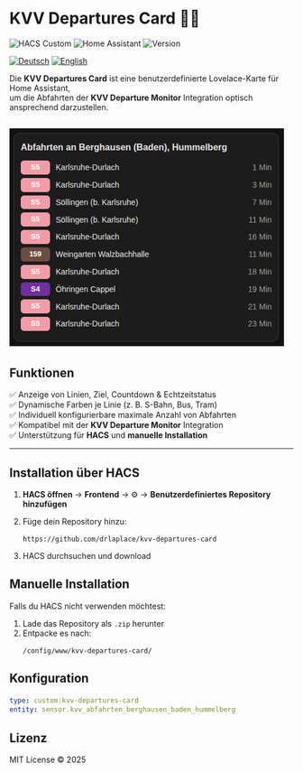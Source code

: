# **KVV Departures Card** 🚌🚆

![HACS Custom](https://img.shields.io/badge/HACS-Custom-41BDF5.svg)
![Home Assistant](https://img.shields.io/badge/Home%20Assistant-Lovelace%20Card-blue)
![Version](https://img.shields.io/github/v/tag/<dein-user>/kvv-departures-card?label=Release)

[![Deutsch](https://img.shields.io/badge/Sprache-Deutsch-blue)](README.md)
[![English](https://img.shields.io/badge/Language-English-green)](README_EN.md)

Die **KVV Departures Card** ist eine benutzerdefinierte Lovelace-Karte für Home Assistant,  
um die Abfahrten der **KVV Departure Monitor** Integration optisch ansprechend darzustellen.  

![Screenshot](https://github.com/drlaplace/kvv-departures-card/blob/main/images/kvv_departures_card.png)
---

## **Funktionen**
✅ Anzeige von Linien, Ziel, Countdown & Echtzeitstatus  
✅ Dynamische Farben je Linie (z. B. S-Bahn, Bus, Tram)  
✅ Individuell konfigurierbare maximale Anzahl von Abfahrten  
✅ Kompatibel mit der **KVV Departure Monitor** Integration  
✅ Unterstützung für **HACS** und **manuelle Installation**

---

## **Installation über HACS**
1. **HACS öffnen** → **Frontend** → ⚙️ → **Benutzerdefiniertes Repository hinzufügen**
2. Füge dein Repository hinzu:

   ```
   https://github.com/drlaplace/kvv-departures-card
   ```
3. HACS durchsuchen und download

## **Manuelle Installation**
Falls du HACS nicht verwenden möchtest:
1. Lade das Repository als `.zip` herunter
2. Entpacke es nach:
   ```
   /config/www/kvv-departures-card/

## Konfiguration
```yaml
type: custom:kvv-departures-card
entity: sensor.kvv_abfahrten_berghausen_baden_hummelberg
```

## Lizenz
MIT License © 2025
